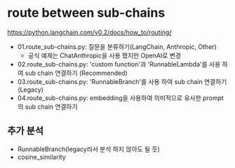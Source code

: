 # route between sub-chains

<https://python.langchain.com/v0.2/docs/how_to/routing/>

- 01.route_sub-chains.py: 질문을 분류하기(LangChain, Anthropic, Other)
  - 공식 예제는 ChatAnthropic을 사용 했지만 OpenAI로 변경
- 02.route_sub-chains.py: 'custom function'과 'RunnableLambda'를 사용 하여 sub chain 연결하기 (Recommended)
- 03.route_sub-chains.py: 'RunnableBranch'를 사용 하여 sub chain 연결하기 (Legacy)
- 04.route_sub-chains.py: embedding을 사용하여 의미적으로 유사한 prompt의 sub chain 연결하기

## 추가 분석

- RunnableBranch(legacy라서 분석 하지 않아도 될 듯)
- cosine_similarity
